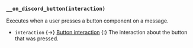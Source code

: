 ### `__on_discord_button(interaction)`

Executes when a user presses a button component on a message.

* `interaction` {->} [Button interaction](/values/interactions/button-interaction.md)
  {:} The interaction about the button that was pressed.